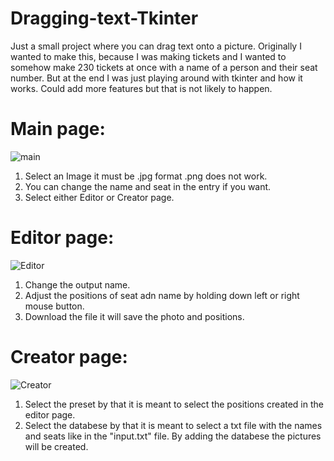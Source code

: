 # Dragging-text-Tkinter
Just a small project where you can drag text onto a picture. Originally I wanted to make this, because I was making tickets and I wanted to somehow make 230 tickets at once with a name of a person and their seat number. But at the end I was just playing around with tkinter and how it works. Could add more features but that is not likely to happen.
# Main page:
![main]( https://github.com/user-attachments/assets/ced4704e-32c7-4493-b37d-41a8f3a3b75f)
1. Select an Image it must be .jpg format .png does not work.
2. You can change the name and seat in the entry if you want.
3. Select either Editor or Creator page.
# Editor page:
![Editor](https://github.com/user-attachments/assets/02ebba20-6535-4c70-81d1-dfe8f38bb269)
1. Change the output name.
2. Adjust the positions of seat adn name by holding down left or right mouse button.
3. Download the file it will save the photo and positions.
# Creator page:
![Creator](https://github.com/user-attachments/assets/ed566802-c1bd-4594-b579-6f34b048fd1a)
1. Select the preset by that it is meant to select the positions created in the editor page.
2. Select the databese by that it is meant to select a txt file with the names and seats like in the "input.txt" file.
   By adding the databese the pictures will be created.
